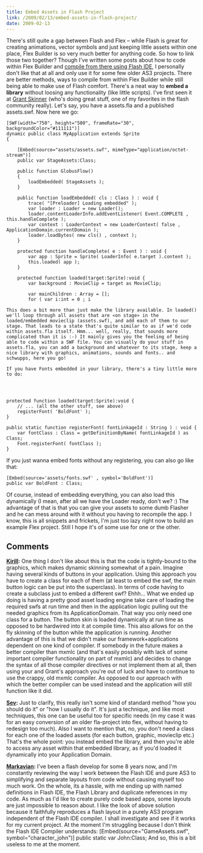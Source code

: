 ```yaml
---
title: Embed Assets in Flash Project
link: /2009/02/13/embed-assets-in-flash-project/
date: 2009-02-13
---
```



There's still quite a gap between Flash and Flex – while Flash is great for creating animations, vector symbols and just keeping little assets within one place, Flex Builder is so very much better for anything code. So how to link those two together? Though I've written some posts about how to code within Flex Builder and [compile from there using Flash IDE](/2008/12/03/test-movie-from-flex-to-flash-easy-way/), I personally don't like that at all and only use it for some few older AS3 projects. There are better methods, ways to compile from within Flex Builder while still being able to make use of Flash comfort. There's a neat way to **embed a library** without loosing any functionality (like little scripts). I've first seen it at [Grant Skinner](http://www.gskinner.com/blog/archives/2007/03/using_flash_sym.html) (who's doing great stuff, one of my favorites in the flash community really). Let's say, you have a assets.fla and a published assets.swf. Now here we go:
    
    
    [SWF(width="750", height="500", frameRate="30", backgroundColor="#111111")]
    dynamic public class MyApplication extends Sprite
    {
    	
    	[Embed(source="assets/assets.swf", mimeType="application/octet-stream")]
    	public var StageAssets:Class;
    	
    	public function GlobusFlow()
    	{
    		loadEmbedded( StageAssets );
    	}
    
    	public function loadEmbedded( cls : Class ) : void {
    		trace( "[Preloader] Loading embedded" );
    		var loader : Loader = new Loader();
    		loader.contentLoaderInfo.addEventListener( Event.COMPLETE , this.handleComplete );
    		var context : LoaderContext = new LoaderContext( false , ApplicationDomain.currentDomain );
    		loader.loadBytes( new cls() , context );
    	}
    
    	protected function handleComplete( e : Event ) : void {
    		var app : Sprite = Sprite( LoaderInfo( e.target ).content );
    		this.loaded( app );
    	}
    	
    	protected function loaded(target:Sprite):void {
    		var background : MovieClip = target as MovieClip;
    					
    		var mainChildren : Array = [];
    		for ( var i:int = 0 ; i
    
    This does a bit more than just make the library available. In loaded() we'll loop through all assets that are «on stage» in the loaded/embedded movieclip (assets.swf), and add each of them to our stage. That leads to a state that's quite similar to as if we'd code within assets.fla itself. Hmm... well, really, that sounds more complicated than it is :-) It mainly gives you the feeling of being able to code within a SWF file. You can visually do your stuff in assets.fla, you can add a background and whatever to its stage, keep a nice library with graphics, animations, sounds and fonts.. and schwupps, here you go!
    
    If you have Fonts embedded in your library, there's a tiny little more to do:
    
    
    
    
    protected function loaded(target:Sprite):void {
    	// ... (all the other stuff, see above)
    	registerFont( 'BoldFont' );
    }
    
    public static function registerFont( fontLinkageId : String ) : void {
    	var fontClass : Class = getDefinitionByName( fontLinkageId ) as Class;
    	Font.registerFont( fontClass );
    }
    

If you just wanna embed fonts without any registering, you can also go like that: 
    
    
    [Embed(source='assets/fonts.swf' , symbol='BoldFont')]
    public var BoldFont : Class;
    

Of course, instead of embedding everything, you can also load this dynamically (I mean, after all we have the Loader ready, don't we? :) The advantage of that is that you can give your assets to some dumb Flasher and he can mess around with it without you having to recompile the app. I know, this is all snippets and frickets, I'm just too lazy right now to build an example Flex project. Still I hope it's of some use for one or the other.

## Comments

**[Kirill](#45 "2009-05-30 13:06:23"):** One thing I don't like about this is that the code is tightly-bound to the graphics, which makes dynamic skinning somewhat of a pain. Imagine having several kinds of buttons in your application. Using this approach you have to create a class for each of them (at least to embed the swf, the main button logic can be put into the superclass). In terms of code having to create a subclass just to embed a different swf? Ehhh... What we ended up doing is having a pretty good asset loading engine take care of loading the required swfs at run time and then in the application logic pulling out the needed graphics from its ApplicationDomain. That way you only need one class for a button. The button skin is loaded dynamically at run time as opposed to be hardwired into it at compile time. This also allows for on the fly skinning of the button while the application is running. Another advantage of this is that we didn't make our framework+applications dependent on one kind of compiler. If somebody in the future makes a better compiler than mxmlc (and that's easily possibly with lack of some important compiler functionality on part of mxmlc) and decides to change the syntax of all those compiler directives or not implement them at all, then using your and Grant's approach you're out of luck and have to continue to use the crappy, old mxmlc compiler. As opposed to our approach with which the better compiler can be used instead and the application will still function like it did.

**[Sev](#46 "2009-06-02 09:39:01"):** Just to clarify, this really isn't some kind of standard method "how you should do it" or "how I usually do it". It's just a technique, and like most techniques, this one can be useful too for specific needs (in my case it was for an easy conversion of an older fla-project into flex, without having to redesign too much). Also I want to mention that, no, you don't need a class for each one of the loaded assets (for each button, graphic, movieclip etc.) That's the whole point: you instead embed the library, and then you're able to access any asset within that embedded library, as if you'd loaded it dynamically into your Application Domain.

**[Markavian](#64 "2009-08-27 17:42:08"):** I've been a flash develop for some 8 years now, and I'm constantly reviewing the way I work between the Flash IDE and pure AS3 to simplifying and separate layouts from code without causing myself too much work. On the whole, its a hassle, with me ending up with named definitions in Flash IDE, the Flash Library and duplicate references in my code. As much as I'd like to create purely code based apps, some layouts are just impossible to reason about. I like the look of above solution because it faithfully reproduces a flash layout in a purely AS3 program independent of the Flash IDE compiler. I shall investigate and see if it works for my current project. At the moment I'm struggling because I don't think the Flash IDE Compiler understands: [Embed(source="GameAssets.swf", symbol="character_john")] public static var John:Class; And so, this is a bit useless to me at the moment.

